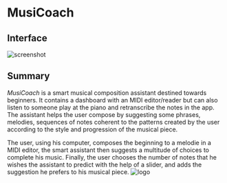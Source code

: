 # MusiCoach

## Interface

![screenshot](https://github.com/noevernier/music-coach/assets/85460872/4aa90982-33a4-4031-b103-f51a171eb723)

## Summary 

*MusiCoach* is a smart musical composition assistant destined towards beginners. It contains a dashboard with an MIDI editor/reader but can also listen to someone play at the piano and retranscribe the notes in the app. The assistant helps the user compose by suggesting some phrases, melodies, sequences of notes coherent to the patterns created by the user according to the style and progression of the musical piece.

The user, using his computer, composes the beginning to a melodie in a MIDI editor, the smart assistant then suggests a multitude of choices to complete his music. Finally, the user chooses the number of notes that he wishes the assistant to predict with the help of a slider, and adds the suggestion he prefers to his musical piece.
![logo](https://github.com/noevernier/music-coach/assets/85460872/603550f0-0f27-495d-abdd-974035937f64)
